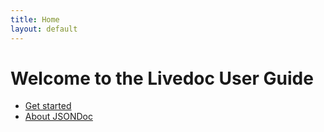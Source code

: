 ```yaml
---
title: Home
layout: default
---
```


# Welcome to the Livedoc User Guide

- [Get started](get-started)
- [About JSONDoc](about-jsondoc)
